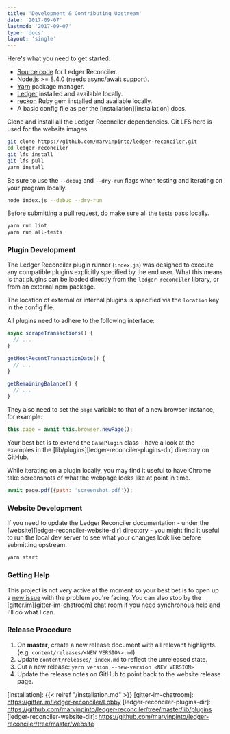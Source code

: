 ```yaml
---
title: 'Development & Contributing Upstream'
date: '2017-09-07'
lastmod: '2017-09-07'
type: 'docs'
layout: 'single'
---
```


Here's what you need to get started:

- [Source code][ledger-reconciler] for Ledger Reconciler.
- [Node.js][nodejs-current] >= 8.4.0 (needs async/await support).
- [Yarn][yarnpkg] package manager.
- [Ledger][ledger-cli] installed and available locally.
- [reckon][reckon-gem] Ruby gem installed and available locally.
- A basic config file as per the [installation][installation] docs.

Clone and install all the Ledger Reconciler dependencies. Git LFS here is used
for the website images.
``` bash
git clone https://github.com/marvinpinto/ledger-reconciler.git
cd ledger-reconciler
git lfs install
git lfs pull
yarn install
```

Be sure to use the `--debug` and `--dry-run` flags when testing and iterating
on your program locally.
``` bash
node index.js --debug --dry-run
```

Before submitting a [pull request][ledger-reconciler-pr], do make sure all the
tests pass locally.
``` bash
yarn run lint
yarn run all-tests
```


### Plugin Development

The Ledger Reconciler plugin runner (`index.js`) was designed to execute any
compatible plugins explicitly specified by the end user. What this means is
that plugins can be loaded directly from the `ledger-reconciler` library, or
from an external npm package.

The location of external or internal plugins is specified via the `location`
key in the config file.

All plugins need to adhere to the following interface:
``` js
async scrapeTransactions() {
  // ...
}

getMostRecentTransactionDate() {
  // ...
}

getRemainingBalance() {
  // ...
}
```

They also need to set the `page` variable to that of a new browser instance,
for example:
``` js
this.page = await this.browser.newPage();
```

Your best bet is to extend the `BasePlugin` class - have a look at the examples
in the [lib/plugins][ledger-reconciler-plugins-dir] directory on GitHub.

While iterating on a plugin locally, you may find it useful to have Chrome take
screenshots of what the webpage looks like at point in time.

``` js
await page.pdf({path: 'screenshot.pdf'});
```


### Website Development

If you need to update the Ledger Reconciler documentation - under the
[website][ledger-reconciler-website-dir] directory - you might find it useful
to run the local dev server to see what your changes look like before
submitting upstream.

``` bash
yarn start
```


### Getting Help

This project is not very active at the moment so your best bet is to open up a
[new issue][ledger-reconciler-issues] with the problem you're facing. You can
also stop by the [gitter.im][gitter-im-chatroom] chat room if you need
synchronous help and I'll do what I can.


### Release Procedure

1. On **master**, create a new release document with all relevant highlights.
   (e.g. `content/releases/<NEW VERSION>.md`)
1. Update `content/releases/_index.md` to reflect the unreleased state.
1. Cut a new release: `yarn version --new-version <NEW VERSION>`
1. Update the release notes on GitHub to point back to the website release
   page.


[nodejs-current]: https://nodejs.org/en/download/current
[yarnpkg]: https://yarnpkg.com
[ledger-reconciler]: https://github.com/marvinpinto/ledger-reconciler
[ledger-reconciler-issues]: https://github.com/marvinpinto/ledger-reconciler/issues
[ledger-reconciler-pr]: https://github.com/marvinpinto/ledger-reconciler/pulls
[reckon-gem]: https://github.com/cantino/reckon
[ledger-cli]: http://ledger-cli.org
[installation]: {{< relref "/installation.md" >}}
[gitter-im-chatroom]: https://gitter.im/ledger-reconciler/Lobby
[ledger-reconciler-plugins-dir]: https://github.com/marvinpinto/ledger-reconciler/tree/master/lib/plugins
[ledger-reconciler-website-dir]: https://github.com/marvinpinto/ledger-reconciler/tree/master/website
